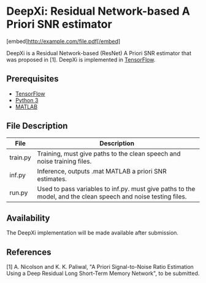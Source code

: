 # DeepXi: Residual Network-based A Priori SNR estimator

[embed]http://example.com/file.pdf[/embed]

DeepXi is a Residual Network-based (ResNet) A Priori SNR estimator that was proposed in [1]. DeepXi is implemented in [TensorFlow](https://www.tensorflow.org/). 

## Prerequisites
* [TensorFlow](https://www.tensorflow.org/)
* [Python 3](https://www.python.org/)
* [MATLAB](https://www.mathworks.com/products/matlab.html)

## File Description
File | Description
--------| -----------  
train.py | Training, must give paths to the clean speech and noise training files.
inf.py | Inference, outputs .mat MATLAB a priori SNR estimates.
run.py | Used to pass variables to inf.py. must give paths to the model, and the clean speech and noise testing files.

## Availability
The DeepXi implementation will be made available after submission.

## References
[1] A. Nicolson and K. K. Paliwal, "A Priori Signal-to-Noise Ratio Estimation Using a Deep Residual Long Short-Term Memory Network", to be submitted.
